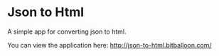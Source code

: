 Json to Html
===================
A simple app for converting json to html.

You can view the application here: http://json-to-html.bitballoon.com/
